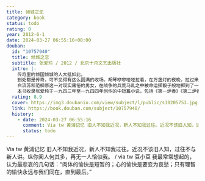 ```yaml
---
title: 倾城之恋
category: book
status: todo
rating: 0
year: 2012-6-1
date: 2024-03-27 06:55:16+08:00
douban:
  id: "10757940"
  title: 倾城之恋
  subtitle: 张爱玲 / 2012 / 北京十月文艺出版社
  intro: |-
    传奇里的倾国倾城的人大抵如此。
    到处都是传奇，可不见得有这么圆满的收场。胡琴咿咿哑哑拉着，在万盏灯的夜晚，拉过来又拉过去，说不尽的苍凉的故事——不问也罢！
    白流苏和范柳原这一对现实庸俗的男女，在战争的兵荒马乱之中被命运掷骰子般地掷到了一起，于“一刹那”体会到了“一对平凡的夫妻”之间的“一点真心”。
    本书收录张爱玲于一九四三年至一九四四年创作的中短篇小说，包括《第一炉香》《第二炉香》《茉莉香片》《心经》等。
  rating: 8.9
  cover: https://img3.doubanio.com/view/subject/l/public/s10205753.jpg
  link: https://book.douban.com/subject/10757940/
  history:
    - date: 2024-03-27 06:55:16
      comment: Via tw 黄浦记忆 旧人不知我近况，新人不知我过往。近况不该旧人知，过往不与新人讲。纵你阅人何其多，再无一人恰似我。
      status: todo
---
```


Via tw 黄浦记忆 旧人不知我近况，新人不知我过往。近况不该旧人知，过往不与新人讲。纵你阅人何其多，再无一人恰似我。 / via tw 豆小豆 我最常常想起的，认为最悲哀的几句话：“肉体的愉快是短暂的；心的愉快是要变为哀愁；只有理智的愉快永远与我们同在，直到最后。”
